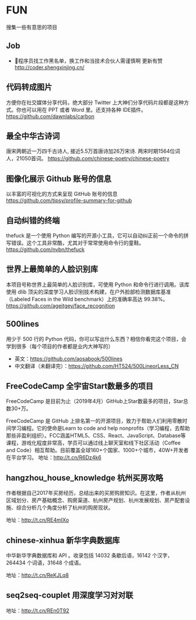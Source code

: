 # FUN
搜集一些有意思的项目

## Job

- 🙈程序员找工作黑名单，换工作和当技术合伙人需谨慎啊 更新有赞 http://coder.shengxinjing.cn/

## 代码转成图片

方便你在社交媒体分享代码，绝大部分 Twitter 上大神们分享代码片段都是这种方式。你也可以用在 PPT 或者 Word 里。还支持各种 IDE插件。
https://github.com/dawnlabs/carbon

## 最全中华古诗词 

唐宋两朝近一万四千古诗人, 接近5.5万首唐诗加26万宋诗. 两宋时期1564位词人，21050首词。
https://github.com/chinese-poetry/chinese-poetry

## 图像化展示 Github 账号的信息

以丰富的可视化的方式来呈现 GitHub 账号的信息
https://github.com/tipsy/profile-summary-for-github

## 自动纠错的终端 

thefuck 是一个使用 Python 编写的开源小工具，它可以自动纠正前一个命令的拼写错误。这个工具非常酷，尤其对于常常使用命令行的童鞋。
https://github.com/nvbn/thefuck

## 世界上最简单的人脸识别库 

本项目号称世界上最简单的人脸识别库，可使用 Python 和命令行进行调用。该库使用 dlib 顶尖的深度学习人脸识别技术构建，在户外脸部检测数据库基准（Labeled Faces in the Wild benchmark）上的准确率高达 99.38%。
https://github.com/ageitgey/face_recognition

## 500lines 

用少于 500 行的 Python 代码，你可以写出什么东西？相信你看完这个项目，会学到很多（每个项目的作者都是业内大神写的）

- 英文：https://github.com/aosabook/500lines
- 中文翻译（未翻译完）：https://github.com/HT524/500LineorLess_CN

## FreeCodeCamp 全宇宙Start数最多的项目

FreeCodeCamp 是目前为止（2019年4月）GitHub上Star数最多的项目，Star总数30+万。

FreeCodeCamp 是 GitHub 上排名第一的开源项目，致力于帮助人们利用零散时间学习编程。它的使命是Learn to code and help nonprofits（学习编程，去帮助那些非盈利组织）。FCC涵盖HTML5、CSS、React、JavaScript、Database等课程，游戏化程度非常高，学员可以通过线上聊天室和线下社区活动（Coffee and Code）相互帮助。目前覆盖全球160+个国家、1000+个城市，40W+开发者在平台学习。
地址：http://t.cn/R6Dz4k6 

## hangzhou_house_knowledge 杭州买房攻略

作者根据自己2017年买房经历，总结出来的买房购房知识。在这里，作者从杭州区域划分、房产基础概念、购房渠道、杭州房产规划、杭州发展规划、房产配套设施、综合分析几个角度分析了杭州的购房现状。

地址：http://t.cn/RE4mIXo 

## chinese-xinhua 新华字典数据库

中华新华字典数据库和 API 。收录包括 14032 条歇后语，16142 个汉字，264434 个词语，31648 个成语。

地址：http://t.cn/ReKJLq8

## seq2seq-couplet 用深度学习对对联

地址：http://t.cn/REn0T92
